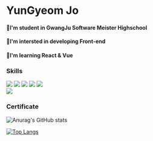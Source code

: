 
# YunGyeom Jo

#### 🏫I'm student in GwangJu Software Meister Highschool

#### 🎒I'm intersted in developing Front-end

#### 📘I'm learning React & Vue



### Skills
<img src="https://img.shields.io/badge/HTML-e34f26?style=flat-square&logo=HTML5&logoColor=white"/> <img src="https://img.shields.io/badge/CSS-1572b6?style=flat-square&logo=CSS3&logoColor=white"/> <img src="https://img.shields.io/badge/JavaScript-F7DF1E?style=flat-square&logo=JavaScript&logoColor=white"/> <img src="https://img.shields.io/badge/C-a8b9cc?style=flat-square&logo=C&logoColor=white"/> <img src="https://img.shields.io/badge/Java-007396?style=flat-square&logo=Java&logoColor=white"/>
<br>
<img src="https://img.shields.io/badge/React-61DAFB?style=flat-square&logo=React&logoColor=white"/>

### Certificate
![Anurag's GitHub stats](https://github-readme-stats.vercel.app/api?username=JYG0326&show_icons=true&theme=tokyonight)

[![Top Langs](https://github-readme-stats.vercel.app/api/top-langs/?username=JYG0326&layout=compact&theme=tokyonight)](https://github.com/JYG0326/github-readme-stats)
